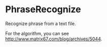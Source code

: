 PhraseRecognize
===============

Recognize phrase from a text file.

For the algorithm, you can see http://www.matrix67.com/blog/archives/5044.
